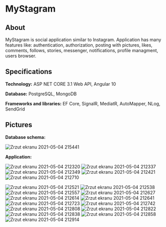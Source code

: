 # MyStagram
## About
MyStagram is social application similar to Instagram. Application has many features like: authentication, authorization, posting with pictures, likes, comments, follows, stories, messenger, notifications, profile managment, users browser.

## Specifications
**Technology:** ASP NET CORE 3.1 Web API, Angular 10

**Database:** PostgreSQL, MongoDB

**Frameworks and libraries:** EF Core, SignalR, MediatR, AutoMapper, NLog, SendGrid

## Pictures

**Database schema:**

![Zrzut ekranu 2021-05-04 215441](https://user-images.githubusercontent.com/56251114/117062123-5b2bf480-ad23-11eb-937f-45f2f93990b7.png)

**Application:**

![Zrzut ekranu 2021-05-04 212320](https://user-images.githubusercontent.com/56251114/117062159-667f2000-ad23-11eb-800e-34ba58276c71.png)
![Zrzut ekranu 2021-05-04 212337](https://user-images.githubusercontent.com/56251114/117062163-6717b680-ad23-11eb-8f21-ac26609951e8.png)
![Zrzut ekranu 2021-05-04 212349](https://user-images.githubusercontent.com/56251114/117062165-6717b680-ad23-11eb-9134-d02b3e546951.png)
![Zrzut ekranu 2021-05-04 212421](https://user-images.githubusercontent.com/56251114/117062167-67b04d00-ad23-11eb-8472-a37b5c6d3496.png)
![Zrzut ekranu 2021-05-04 212710](https://user-images.githubusercontent.com/56251114/117062178-6bdc6a80-ad23-11eb-8c16-da03f33183c7.png)

![Zrzut ekranu 2021-05-04 212521](https://user-images.githubusercontent.com/56251114/117062278-929aa100-ad23-11eb-8af4-72cfe49eb469.png)
![Zrzut ekranu 2021-05-04 212538](https://user-images.githubusercontent.com/56251114/117062283-93cbce00-ad23-11eb-9323-a9f0777a8bdc.png)
![Zrzut ekranu 2021-05-04 212557](https://user-images.githubusercontent.com/56251114/117062285-94fcfb00-ad23-11eb-936b-806bd3494872.png)
![Zrzut ekranu 2021-05-04 212627](https://user-images.githubusercontent.com/56251114/117062295-97f7eb80-ad23-11eb-973d-6cee1aa23a02.png)
![Zrzut ekranu 2021-05-04 212614](https://user-images.githubusercontent.com/56251114/117062304-99c1af00-ad23-11eb-98db-fa32aedb7610.png)
![Zrzut ekranu 2021-05-04 212641](https://user-images.githubusercontent.com/56251114/117062361-a5ad7100-ad23-11eb-89a0-aa74bc57031a.png)
![Zrzut ekranu 2021-05-04 212723](https://user-images.githubusercontent.com/56251114/117062366-a6460780-ad23-11eb-8858-a01ce7cb90a5.png)
![Zrzut ekranu 2021-05-04 212742](https://user-images.githubusercontent.com/56251114/117062368-a6460780-ad23-11eb-9d8d-4161f9a55ea9.png)
![Zrzut ekranu 2021-05-04 212808](https://user-images.githubusercontent.com/56251114/117062370-a6de9e00-ad23-11eb-8539-b3c91ecbd713.png)
![Zrzut ekranu 2021-05-04 212822](https://user-images.githubusercontent.com/56251114/117062373-a7773480-ad23-11eb-924f-b92cd5c8b3d4.png)
![Zrzut ekranu 2021-05-04 212838](https://user-images.githubusercontent.com/56251114/117062374-a7773480-ad23-11eb-9c01-012ef66da8e1.png)
![Zrzut ekranu 2021-05-04 212858](https://user-images.githubusercontent.com/56251114/117062378-a8a86180-ad23-11eb-9049-f6ef34abf89d.png)
![Zrzut ekranu 2021-05-04 212914](https://user-images.githubusercontent.com/56251114/117062379-a940f800-ad23-11eb-83f6-8a5a6fa2e152.png)

